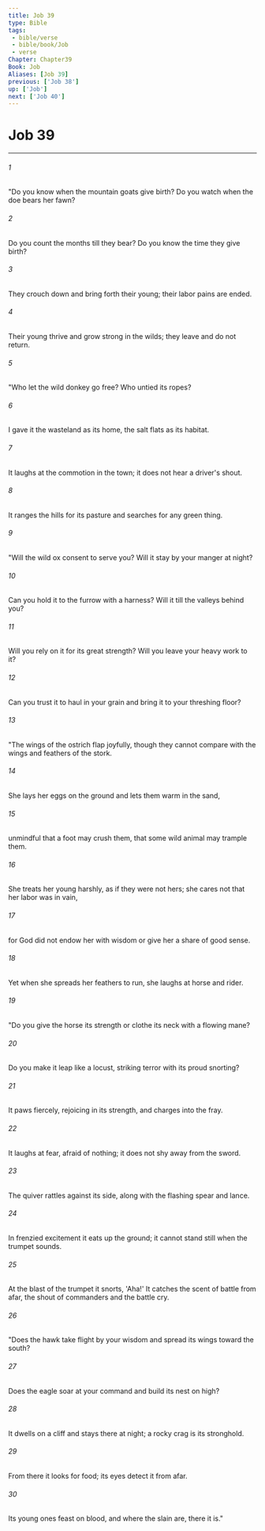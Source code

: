 ```yaml
---
title: Job 39
type: Bible
tags:
 - bible/verse
 - bible/book/Job
 - verse
Chapter: Chapter39
Book: Job
Aliases: [Job 39]
previous: ['Job 38']
up: ['Job']
next: ['Job 40']
---
```

# Job 39

***


###### 1 
"Do you know when the mountain goats give birth? Do you watch when the doe bears her fawn? 

###### 2 
Do you count the months till they bear? Do you know the time they give birth? 

###### 3 
They crouch down and bring forth their young; their labor pains are ended. 

###### 4 
Their young thrive and grow strong in the wilds; they leave and do not return. 

###### 5 
"Who let the wild donkey go free? Who untied its ropes? 

###### 6 
I gave it the wasteland as its home, the salt flats as its habitat. 

###### 7 
It laughs at the commotion in the town; it does not hear a driver's shout. 

###### 8 
It ranges the hills for its pasture and searches for any green thing. 

###### 9 
"Will the wild ox consent to serve you? Will it stay by your manger at night? 

###### 10 
Can you hold it to the furrow with a harness? Will it till the valleys behind you? 

###### 11 
Will you rely on it for its great strength? Will you leave your heavy work to it? 

###### 12 
Can you trust it to haul in your grain and bring it to your threshing floor? 

###### 13 
"The wings of the ostrich flap joyfully, though they cannot compare with the wings and feathers of the stork. 

###### 14 
She lays her eggs on the ground and lets them warm in the sand, 

###### 15 
unmindful that a foot may crush them, that some wild animal may trample them. 

###### 16 
She treats her young harshly, as if they were not hers; she cares not that her labor was in vain, 

###### 17 
for God did not endow her with wisdom or give her a share of good sense. 

###### 18 
Yet when she spreads her feathers to run, she laughs at horse and rider. 

###### 19 
"Do you give the horse its strength or clothe its neck with a flowing mane? 

###### 20 
Do you make it leap like a locust, striking terror with its proud snorting? 

###### 21 
It paws fiercely, rejoicing in its strength, and charges into the fray. 

###### 22 
It laughs at fear, afraid of nothing; it does not shy away from the sword. 

###### 23 
The quiver rattles against its side, along with the flashing spear and lance. 

###### 24 
In frenzied excitement it eats up the ground; it cannot stand still when the trumpet sounds. 

###### 25 
At the blast of the trumpet it snorts, 'Aha!' It catches the scent of battle from afar, the shout of commanders and the battle cry. 

###### 26 
"Does the hawk take flight by your wisdom and spread its wings toward the south? 

###### 27 
Does the eagle soar at your command and build its nest on high? 

###### 28 
It dwells on a cliff and stays there at night; a rocky crag is its stronghold. 

###### 29 
From there it looks for food; its eyes detect it from afar. 

###### 30 
Its young ones feast on blood, and where the slain are, there it is." 
